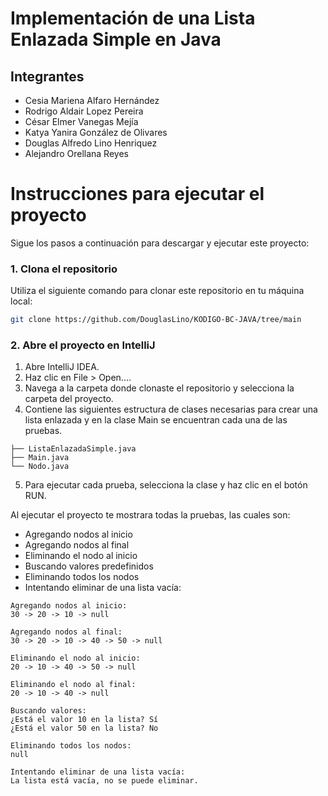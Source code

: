 # Implementación de una Lista Enlazada Simple en Java

## Integrantes

- Cesia Mariena Alfaro Hernández
- Rodrigo Aldair Lopez Pereira
- César Elmer Vanegas Mejía
- Katya Yanira González de Olivares
- Douglas Alfredo Lino Henriquez
- Alejandro Orellana Reyes

# Instrucciones para ejecutar el proyecto

Sigue los pasos a continuación para descargar y ejecutar este proyecto:

### 1. Clona el repositorio

Utiliza el siguiente comando para clonar este repositorio en tu máquina local:

```bash
git clone https://github.com/DouglasLino/KODIGO-BC-JAVA/tree/main
```

### 2. Abre el proyecto en IntelliJ

1. Abre IntelliJ IDEA.
2. Haz clic en File > Open....
3. Navega a la carpeta donde clonaste el repositorio y selecciona la carpeta del proyecto.
4. Contiene las siguientes estructura de clases necesarias para crear una lista enlazada y en la clase Main se encuentran cada una de las pruebas.

```plaintext
├── ListaEnlazadaSimple.java
├── Main.java
└── Nodo.java
```

5. Para ejecutar cada prueba, selecciona la clase y haz clic en el botón RUN.

Al ejecutar el proyecto te mostrara todas la pruebas, las cuales son:

- Agregando nodos al inicio
- Agregando nodos al final
- Eliminando el nodo al inicio
- Buscando valores predefinidos
- Eliminando todos los nodos
- Intentando eliminar de una lista vacía:

```plaintext
Agregando nodos al inicio:
30 -> 20 -> 10 -> null

Agregando nodos al final:
30 -> 20 -> 10 -> 40 -> 50 -> null

Eliminando el nodo al inicio:
20 -> 10 -> 40 -> 50 -> null

Eliminando el nodo al final:
20 -> 10 -> 40 -> null

Buscando valores:
¿Está el valor 10 en la lista? Sí
¿Está el valor 50 en la lista? No

Eliminando todos los nodos:
null

Intentando eliminar de una lista vacía:
La lista está vacía, no se puede eliminar.

```
